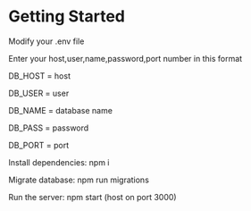 # Getting Started 

Modify your .env file

Enter your host,user,name,password,port number in this format

DB_HOST = host

DB_USER = user 

DB_NAME = database name

DB_PASS = password

DB_PORT = port

 Install dependencies: npm i
 
 Migrate database: npm run migrations
 
 Run the server: npm start (host on port 3000)
